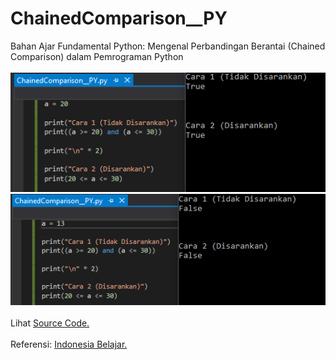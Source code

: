 # ChainedComparison__PY
Bahan Ajar Fundamental Python: Mengenal Perbandingan Berantai (Chained Comparison) dalam Pemrograman Python<br><br>
<img src="https://github.com/RizkyKhapidsyah/ChainedComparison__PY/blob/master/results/001.PNG"><br>
<img src="https://github.com/RizkyKhapidsyah/ChainedComparison__PY/blob/master/results/002.PNG"><br><br>
Lihat <a href="https://github.com/RizkyKhapidsyah/ChainedComparison__PY/blob/master/ChainedComparison__PY.py">Source Code.</a><br><br>
Referensi: <a href="https://www.youtube.com/channel/UCQ4Jo2IJeyRGzZBvjaaLzrw"> Indonesia Belajar.</a>
